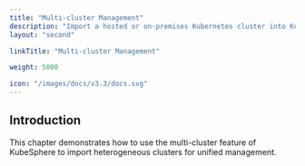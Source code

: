 ```yaml
---
title: "Multi-cluster Management"
description: "Import a hosted or on-premises Kubernetes cluster into KubeSphere"
layout: "second"

linkTitle: "Multi-cluster Management"

weight: 5000

icon: "/images/docs/v3.3/docs.svg"
---
```


## Introduction

This chapter demonstrates how to use the multi-cluster feature of KubeSphere to import heterogeneous clusters for unified management.
